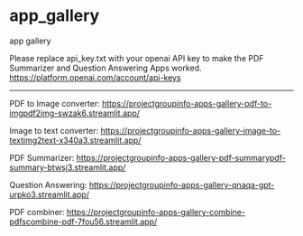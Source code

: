# app_gallery

app gallery

Please replace api_key.txt with your openai API key to make the PDF Summarizer and Question Answering Apps worked.
https://platform.openai.com/account/api-keys

-------------------------

PDF to Image converter: https://projectgroupinfo-apps-gallery-pdf-to-imgpdf2img-swzak6.streamlit.app/

Image to text converter: https://projectgroupinfo-apps-gallery-image-to-textimg2text-x340a3.streamlit.app/

PDF Summarizer: https://projectgroupinfo-apps-gallery-pdf-summarypdf-summary-btwsj3.streamlit.app/

Question Answering: https://projectgroupinfo-apps-gallery-qnaqa-gpt-urpko3.streamlit.app/

PDF combiner: https://projectgroupinfo-apps-gallery-combine-pdfscombine-pdf-7fou56.streamlit.app/

